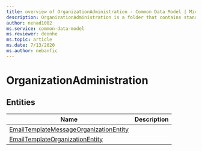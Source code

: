 ```yaml
---
title: overview of OrganizationAdministration - Common Data Model | Microsoft Docs
description: OrganizationAdministration is a folder that contains standard entities related to the Common Data Model.
author: nenad1002
ms.service: common-data-model
ms.reviewer: deonhe
ms.topic: article
ms.date: 7/13/2020
ms.author: nebanfic
---
```


# OrganizationAdministration


## Entities

|Name|Description|
|---|---|
|[EmailTemplateMessageOrganizationEntity](EmailTemplateMessageOrganizationEntity.md)||
|[EmailTemplateOrganizationEntity](EmailTemplateOrganizationEntity.md)||
